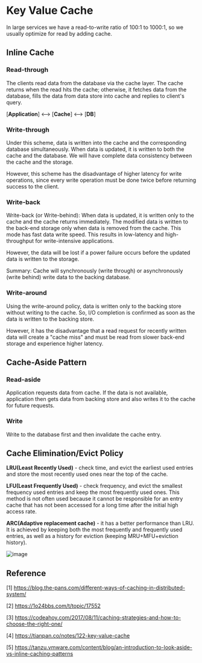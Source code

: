 # Key Value Cache

In large services we have a read-to-write ratio of 100:1 to 1000:1, so we usually optimize for read by adding cache.

## Inline Cache

### Read-through

The clients read data from the database via the cache layer. The cache returns when the read hits the cache; otherwise, it fetches data from the database, fills the data from data store into cache and replies to client's query.

[**Application**] <--> [**Cache**] <--> [**DB**]

### Write-through

Under this scheme, data is written into the cache and the corresponding database simultaneously. When data is updated, it is written to both the cache and the database. We will have complete data consistency between the cache and the storage.

However, this scheme has the disadvantage of higher latency for write operations, since every write operation must be done twice before returning success to the client.

### Write-back

Write-back (or Write-behind): When data is updated, it is written only to the cache and the cache returns immediately. The modified data is written to the back-end storage only when data is removed from the cache. This mode has fast data write speed. This results in low-latency and high-throughput for write-intensive applications.

However, the data will be lost if a power failure occurs before the updated data is written to the storage.

Summary: Cache will synchronously (write through) or asynchronously (write behind) write data to the backing database.

### Write-around

Using the write-around policy, data is written only to the backing store without writing to the cache. So, I/O completion is confirmed as soon as the data is written to the backing store.

However, it has the disadvantage that a read request for recently written data will create a "cache miss" and must be read from slower back-end storage and experience higher latency.

## Cache-Aside Pattern

### Read-aside

Application requests data from cache. If the data is not available, application then gets data from backing store and also writes it to the cache for future requests.

### Write

Write to the database first and then invalidate the cache entry.

## Cache Elimination/Evict Policy

**LRU(Least Recently Used)** - check time, and evict the earliest used entries and store the most recently used ones near the top of the cache.

**LFU(Least Frequently Used)** - check frequency, and evict the smallest frequency used entries and keep the most frequently used ones. This method is not often used because it cannot be responsible for an entry cache that has not been accessed for a long time after the initial high access rate.

**ARC(Adaptive replacement cache)** - it has a better performance than LRU. It is achieved by keeping both the most frequently and frequently used entries, as well as a history for eviction (keeping MRU+MFU+eviction history).

![image](https://media-exp1.licdn.com/dms/image/C5622AQF5TD73OvsLOw/feedshare-shrink_800/0/1646325427703?e=2147483647&v=beta&t=yyRtGO7RbciAsL-o1pUnohWTRaEiN4xnJ2HBRzay-ho)

## Reference

[1] <https://blog.the-pans.com/different-ways-of-caching-in-distributed-system/>

[2] <https://1o24bbs.com/t/topic/17552>

[3] <https://codeahoy.com/2017/08/11/caching-strategies-and-how-to-choose-the-right-one/>

[4] <https://tianpan.co/notes/122-key-value-cache>

[5] <https://tanzu.vmware.com/content/blog/an-introduction-to-look-aside-vs-inline-caching-patterns>
